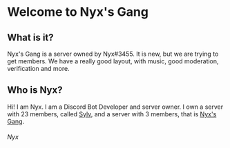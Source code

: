# Welcome to Nyx's Gang

## What is it?

Nyx's Gang is a server owned by Nyx#3455. It is new, but we are trying to get members. We have a really good layout, with  music, good moderation, verification and more.

## Who is Nyx?

Hi! I am Nyx. I am a Discord Bot Developer and server owner. I own a server with 23 members, called [Sylv](https://discord.gg/MCsPms2), and a server with 3 members, that is [Nyx's Gang](https://discord.gg/NXMYfF).

###### Nyx
